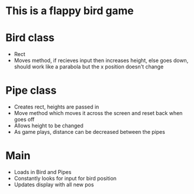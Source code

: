 # This is a flappy bird game

# Bird class
 - Rect
 - Moves method, if recieves input then increases height, else goes down, should work like a parabola but the x position doesn't change

# Pipe class
 - Creates rect, heights are passed in
 - Move method which moves it across the screen and reset back when goes off
 - Allows height to be changed
 - As game plays, distance can be decreased between the pipes

# Main
 - Loads in Bird and Pipes
 - Constantly looks for input for bird position
 - Updates display with all new pos